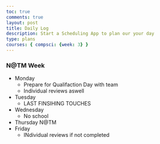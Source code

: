 ```yaml
---
toc: true
comments: true
layout: post
title: Daily Log
description: Start a Scheduling App to plan our your day
type: plans
courses: { compsci: {week: 3} }
---
```


### N@TM Week

- Monday 
  - Prepare for Qualifaction Day with team
  - Individual reviews aswell
- Tuesday 
  - LAST FINSIHING TOUCHES
- Wednesday
  - No school
- Thursday
   N@TM
- Friday  
  - INdividual reviews if not completed




